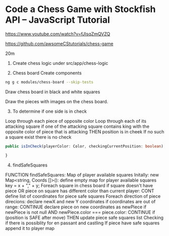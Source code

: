# Code a Chess Game with Stockfish API – JavaScript Tutorial

<https://www.youtube.com/watch?v=fJIsqZmQVZQ>

<https://github.com/awsomeCStutorials/chess-game>

20m

1. Create chess logic under src/app/chess-logic

2. Chess board
Create components

```bash
ng g c modules/chess-board --skip-tests
```

Draw chess board in black and white squares

Draw the pieces with images on the chess board.

3. To determine if one side is in check

Loop through each piece of opposite color
Loop through each of its attacking square
if one of the attacking square contains king with
the opposite color of piece that is attacking
THEN
position is in cheek
If no such a square exist there is no check

```ts
public isInCheck(playerColor: Color, checkingCurrentPosition: boolean): boolean {

}
```

4. findSafeSquares
  
FUNCTION findSafeSquares: Map of player available squares
Initally:
new Map<string, Coords []>():
define empty map for player available squares
key = x + "," + y;
Foreach square in chess board
if square doesn't have piece OR piece on square has different color than current player: CONT
define list of coordinates for piece safe squares
Foreach direction of piece direcions:
declare newX and new Y coordinates
if coordinates are out of range: CONTINUE
declare piece on new coordinates as newPiece
if newPiece is not null AND newPiece.color === piece.color: CONTINUE
if (position is SAFE after move) THEN update piece safe squares list
Checking if there is possiblity for en passant and castling
If piece have safe squares append it to player map
